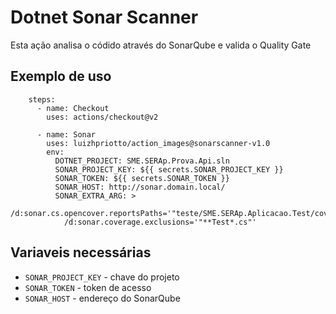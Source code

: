 # Dotnet Sonar Scanner

Esta ação analisa o códido através do SonarQube e valida o Quality Gate

## Exemplo de uso
```
    steps:
      - name: Checkout
        uses: actions/checkout@v2
      
      - name: Sonar
        uses: luizhpriotto/action_images@sonarscanner-v1.0
        env:
          DOTNET_PROJECT: SME.SERAp.Prova.Api.sln
          SONAR_PROJECT_KEY: ${{ secrets.SONAR_PROJECT_KEY }}
          SONAR_TOKEN: ${{ secrets.SONAR_TOKEN }}
          SONAR_HOST: http://sonar.domain.local/
          SONAR_EXTRA_ARG: >
            /d:sonar.cs.opencover.reportsPaths='"teste/SME.SERAp.Aplicacao.Test/coverage.opencover.xml","teste/SME.SERAp.Dominio.Test/coverage.opencover.xml"'
            /d:sonar.coverage.exclusions='"**Test*.cs"'
```
## Variaveis necessárias
* `SONAR_PROJECT_KEY` -  chave do projeto
* `SONAR_TOKEN` - token de acesso
* `SONAR_HOST` - endereço do SonarQube
